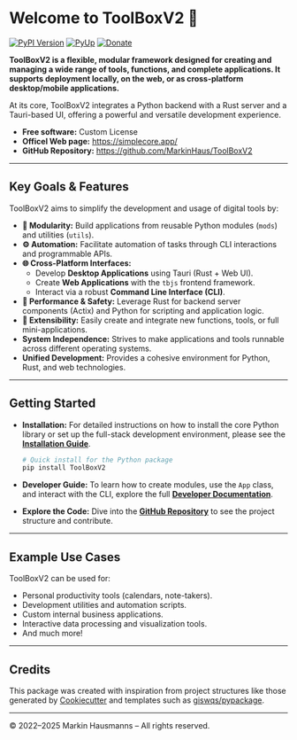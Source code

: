 # Welcome to ToolBoxV2 🧰

[![PyPI Version](https://img.shields.io/pypi/v/ToolBoxV2.svg)](https://pypi.python.org/pypi/ToolBoxV2)
[![PyUp](https://pyup.io/repos/github/MarkinHaus/ToolBoxV2/shield.svg)](https://pyup.io/repos/github/MarkinHaus/ToolBoxV2)
[![Donate](https://img.shields.io/badge/Donate-Buy%20me%20a%20coffee-yellowgreen.svg)](https://www.buymeacoffee.com/markinhaus) <!-- Added donate badge for consistency -->

**ToolBoxV2 is a flexible, modular framework designed for creating and managing a wide range of tools, functions, and complete applications. It supports deployment locally, on the web, or as cross-platform desktop/mobile applications.**

At its core, ToolBoxV2 integrates a Python backend with a Rust server and a Tauri-based UI, offering a powerful and versatile development experience.

-   **Free software:** Custom License
-   **Officel Web page:** <https://simplecore.app/>
-   **GitHub Repository:** <https://github.com/MarkinHaus/ToolBoxV2>

---

## Key Goals & Features

ToolBoxV2 aims to simplify the development and usage of digital tools by:

*   **🔌 Modularity:** Build applications from reusable Python modules (`mods`) and utilities (`utils`).
*   **⚙️ Automation:** Facilitate automation of tasks through CLI interactions and programmable APIs.
*   **🌐 Cross-Platform Interfaces:**
    *   Develop **Desktop Applications** using Tauri (Rust + Web UI).
    *   Create **Web Applications** with the `tbjs` frontend framework.
    *   Interact via a robust **Command Line Interface (CLI)**.
*   **🚀 Performance & Safety:** Leverage Rust for backend server components (Actix) and Python for scripting and application logic.
*   **🧩 Extensibility:** Easily create and integrate new functions, tools, or full mini-applications.
*   **System Independence:** Strives to make applications and tools runnable across different operating systems.
*   **Unified Development:** Provides a cohesive environment for Python, Rust, and web technologies.

---

## Getting Started

*   **Installation:**
    For detailed instructions on how to install the core Python library or set up the full-stack development environment, please see the **[Installation Guide](./installation.md)**.
    ```bash
    # Quick install for the Python package
    pip install ToolBoxV2
    ```

*   **Developer Guide:**
    To learn how to create modules, use the `App` class, and interact with the CLI, explore the full **[Developer Documentation](https://markinhaus.github.io/ToolBoxV2/)**. <!-- Link to your main docs site -->

*   **Explore the Code:**
    Dive into the **[GitHub Repository](https://github.com/MarkinHaus/ToolBoxV2)** to see the project structure and contribute.

---

## Example Use Cases

ToolBoxV2 can be used for:
*   Personal productivity tools (calendars, note-takers).
*   Development utilities and automation scripts.
*   Custom internal business applications.
*   Interactive data processing and visualization tools.
*   And much more!

---

## Credits

This package was created with inspiration from project structures like those generated by [Cookiecutter](https://github.com/cookiecutter/cookiecutter) and templates such as [giswqs/pypackage](https://github.com/giswqs/pypackage).

---
© 2022–2025 Markin Hausmanns – All rights reserved.

